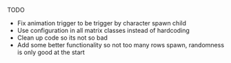 TODO

- Fix animation trigger to be trigger by character spawn child
- Use configuration in all matrix classes instead of hardcoding
- Clean up code so its not so bad
- Add some better functionality so not too many rows spawn, randomness is only good at the start